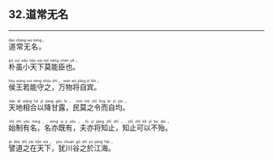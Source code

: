## 32.道常无名
---


<ruby><rb> 道常无名。 </rb> <rt> dào  cháng  wú  míng 。</rt>
</ruby>

<ruby><rb> 朴虽小天下莫能臣也。 </rb> <rt> pǔ  suī  xiǎo  tiān  xià  mò  néng  chén  yě 。</rt>
</ruby>

<ruby><rb> 侯王若能守之，万物将自宾。 </rb> <rt> hóu  wáng  ruò  néng  shǒu  zhī ， wàn  wù  jiāng  zì  bīn 。</rt>
</ruby>

<ruby><rb> 天地相合以降甘露，民莫之令而自均。 </rb> <rt> tiān  dì  xiāng  hé  yǐ  jiàng  gān  lù ， mín  mò  zhī  lìng  ér  zì  jūn 。</rt>
</ruby>

<ruby><rb> 始制有名，名亦既有，夫亦将知止，知止可以不殆。 </rb> <rt> shǐ  zhì  yǒu  míng ， míng  yì  jì  yǒu ， fū  yì  jiāng  zhī  zhǐ ， zhī  zhǐ  kě  yǐ  bù  dài 。</rt>
</ruby>

<ruby><rb> 譬道之在天下，犹川谷之於江海。 </rb> <rt> pì  dào  zhī  zài  tiān  xià ， yóu  chuān  gǔ  zhī  yú  jiāng  hǎi 。</rt>
</ruby>

<ruby><rb>  </rb> <rt></rt>
</ruby>

